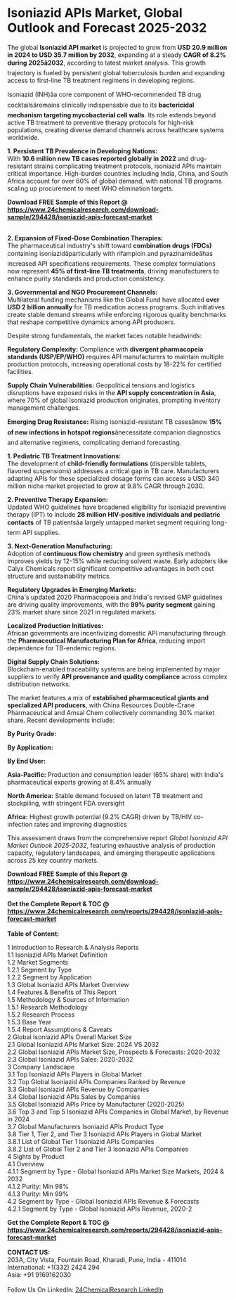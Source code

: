 <h1>Isoniazid APIs Market, Global Outlook and Forecast 2025-2032</h1><p>The global <strong>Isoniazid API market</strong> is projected to grow from <strong>USD 20.9 million in 2024 to USD 35.7 million by 2032</strong>, expanding at a steady <strong>CAGR of 8.2% during 2025â2032</strong>, according to latest market analysis. This growth trajectory is fueled by persistent global tuberculosis burden and expanding access to first-line TB treatment regimens in developing regions.</p><p>Isoniazid (INH)âa core component of WHO-recommended TB drug cocktailsâremains clinically indispensable due to its <strong>bactericidal mechanism targeting mycobacterial cell walls</strong>. Its role extends beyond active TB treatment to preventive therapy protocols for high-risk populations, creating diverse demand channels across healthcare systems worldwide.</p><p><strong>1. Persistent TB Prevalence in Developing Nations:</strong><br>
With <strong>10.6 million new TB cases reported globally in 2022</strong> and drug-resistant strains complicating treatment protocols, isoniazid APIs maintain critical importance. High-burden countries including India, China, and South Africa account for over 60% of global demand, with national TB programs scaling up procurement to meet WHO elimination targets.</p><div><b>Download FREE Sample of this Report @ 
            <a href="https://www.24chemicalresearch.com/download-sample/294428/isoniazid-apis-forecast-market">
            https://www.24chemicalresearch.com/download-sample/294428/isoniazid-apis-forecast-market</a></b></div><br><p><strong>2. Expansion of Fixed-Dose Combination Therapies:</strong><br>
The pharmaceutical industry's shift toward <strong>combination drugs (FDCs)</strong> containing isoniazidâparticularly with rifampicin and pyrazinamideâhas increased API specifications requirements. These complex formulations now represent <strong>45% of first-line TB treatments</strong>, driving manufacturers to enhance purity standards and production consistency.</p><p><strong>3. Governmental and NGO Procurement Channels:</strong><br>
Multilateral funding mechanisms like the Global Fund have allocated <strong>over USD 2 billion annually</strong> for TB medication access programs. Such initiatives create stable demand streams while enforcing rigorous quality benchmarks that reshape competitive dynamics among API producers.</p><p>Despite strong fundamentals, the market faces notable headwinds:</p><p><strong>Regulatory Complexity:</strong> Compliance with <strong>divergent pharmacopeia standards (USP/EP/WHO)</strong> requires API manufacturers to maintain multiple production protocols, increasing operational costs by 18-22% for certified facilities.</p><p><strong>Supply Chain Vulnerabilities:</strong> Geopolitical tensions and logistics disruptions have exposed risks in the <strong>API supply concentration in Asia</strong>, where 70% of global isoniazid production originates, prompting inventory management challenges.</p><p><strong>Emerging Drug Resistance:</strong> Rising isoniazid-resistant TB casesânow <strong>15% of new infections in hotspot regions</strong>ânecessitate companion diagnostics and alternative regimens, complicating demand forecasting.</p><p><strong>1. Pediatric TB Treatment Innovations:</strong><br>
The development of <strong>child-friendly formulations</strong> (dispersible tablets, flavored suspensions) addresses a critical gap in TB care. Manufacturers adapting APIs for these specialized dosage forms can access a USD 340 million niche market projected to grow at 9.8% CAGR through 2030.</p><p><strong>2. Preventive Therapy Expansion:</strong><br>
Updated WHO guidelines have broadened eligibility for isoniazid preventive therapy (IPT) to include <strong>28 million HIV-positive individuals and pediatric contacts</strong> of TB patientsâa largely untapped market segment requiring long-term API supplies.</p><p><strong>3. Next-Generation Manufacturing:</strong><br>
Adoption of <strong>continuous flow chemistry</strong> and green synthesis methods improves yields by 12-15% while reducing solvent waste. Early adopters like Calyx Chemicals report significant competitive advantages in both cost structure and sustainability metrics.</p><p><strong>Regulatory Upgrades in Emerging Markets:</strong><br>
	China's updated 2020 Pharmacopoeia and India's revised GMP guidelines are driving quality improvements, with the <strong>99% purity segment</strong> gaining 23% market share since 2021 in regulated markets.</p><p><strong>Localized Production Initiatives:</strong><br>
	African governments are incentivizing domestic API manufacturing through the <strong>Pharmaceutical Manufacturing Plan for Africa</strong>, reducing import dependence for TB-endemic regions.</p><p><strong>Digital Supply Chain Solutions:</strong><br>
	Blockchain-enabled traceability systems are being implemented by major suppliers to verify <strong>API provenance and quality compliance</strong> across complex distribution networks.</p><p>The market features a mix of <strong>established pharmaceutical giants and specialized API producers</strong>, with China Resources Double-Crane Pharmaceutical and Amsal Chem collectively commanding 30% market share. Recent developments include:</p><p><strong>By Purity Grade:</strong></p><p><strong>By Application:</strong></p><p><strong>By End User:</strong></p><p><strong>Asia-Pacific:</strong> Production and consumption leader (65% share) with India's pharmaceutical exports growing at 8.4% annually</p><p><strong>North America:</strong> Stable demand focused on latent TB treatment and stockpiling, with stringent FDA oversight</p><p><strong>Africa:</strong> Highest growth potential (9.2% CAGR) driven by TB/HIV co-infection rates and improving diagnostics</p><p>This assessment draws from the comprehensive report <em>Global Isoniazid API Market Outlook 2025-2032</em>, featuring exhaustive analysis of production capacity, regulatory landscapes, and emerging therapeutic applications across 25 key country markets.</p><div><b>Download FREE Sample of this Report @ 
            <a href="https://www.24chemicalresearch.com/download-sample/294428/isoniazid-apis-forecast-market">
            https://www.24chemicalresearch.com/download-sample/294428/isoniazid-apis-forecast-market</a></b></div><br><div><b>Get the Complete Report & TOC @ 
            <a href="https://www.24chemicalresearch.com/reports/294428/isoniazid-apis-forecast-market">
            https://www.24chemicalresearch.com/reports/294428/isoniazid-apis-forecast-market</a></b></div><br>
            <b>Table of Content:</b><p>1 Introduction to Research & Analysis Reports<br />
 1.1 Isoniazid APIs Market Definition<br />
 1.2 Market Segments<br />
 1.2.1 Segment by Type<br />
 1.2.2 Segment by Application<br />
 1.3 Global Isoniazid APIs Market Overview<br />
 1.4 Features & Benefits of This Report<br />
 1.5 Methodology & Sources of Information<br />
 1.5.1 Research Methodology<br />
 1.5.2 Research Process<br />
 1.5.3 Base Year<br />
 1.5.4 Report Assumptions & Caveats<br />
2 Global Isoniazid APIs Overall Market Size<br />
 2.1 Global Isoniazid APIs Market Size: 2024 VS 2032<br />
 2.2 Global Isoniazid APIs Market Size, Prospects & Forecasts: 2020-2032<br />
 2.3 Global Isoniazid APIs Sales: 2020-2032<br />
3 Company Landscape<br />
 3.1 Top Isoniazid APIs Players in Global Market<br />
 3.2 Top Global Isoniazid APIs Companies Ranked by Revenue<br />
 3.3 Global Isoniazid APIs Revenue by Companies<br />
 3.4 Global Isoniazid APIs Sales by Companies<br />
 3.5 Global Isoniazid APIs Price by Manufacturer (2020-2025)<br />
 3.6 Top 3 and Top 5 Isoniazid APIs Companies in Global Market, by Revenue in 2024<br />
 3.7 Global Manufacturers Isoniazid APIs Product Type<br />
 3.8 Tier 1, Tier 2, and Tier 3 Isoniazid APIs Players in Global Market<br />
 3.8.1 List of Global Tier 1 Isoniazid APIs Companies<br />
 3.8.2 List of Global Tier 2 and Tier 3 Isoniazid APIs Companies<br />
4 Sights by Product<br />
 4.1 Overview<br />
 4.1.1 Segment by Type - Global Isoniazid APIs Market Size Markets, 2024 & 2032<br />
 4.1.2 Purity: Min 98%<br />
 4.1.3 Purity: Min 99%<br />
 4.2 Segment by Type - Global Isoniazid APIs Revenue & Forecasts<br />
 4.2.1 Segment by Type - Global Isoniazid APIs Revenue, 2020-2</p><div><b>Get the Complete Report & TOC @ 
            <a href="https://www.24chemicalresearch.com/reports/294428/isoniazid-apis-forecast-market">
            https://www.24chemicalresearch.com/reports/294428/isoniazid-apis-forecast-market</a></b></div><br><b>CONTACT US:</b><br>
            203A, City Vista, Fountain Road, Kharadi, Pune, India - 411014<br>
            International: +1(332) 2424 294<br>
            Asia: +91 9169162030 <br><br>
            Follow Us On LinkedIn: <a href="https://www.linkedin.com/company/24chemicalresearch/">24ChemicalResearch LinkedIn</a>